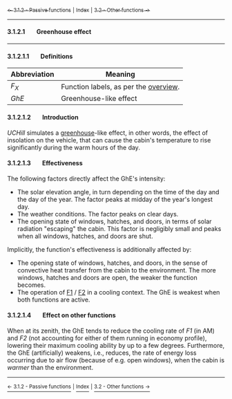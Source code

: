 [<sub>&#8592; 3.1.2 - Passive functions</sub>](./3_functionality_details.md#312passive-functions) <sub>|</sub> [<sub>Index</sub>](./0_index.md) <sub>|</sub> [<sub>3.2 - Other functions &#8594;</sub>](./3_functionality_details.md#32other-functions)
***
#### 3.1.2.1&#160;&#160;&#160;&#160;&#160;&#160;&#160;&#160;Greenhouse effect
***
#### 3.1.2.1.1&#160;&#160;&#160;&#160;&#160;&#160;&#160;&#160;Definitions

Abbreviation | Meaning
------------ | -------
*F<sub>X</sub>*| Function labels, as per the [overview](./3_functionality_details.md#3111overview).
*GhE* | Greenhouse-like effect

#### 3.1.2.1.2&#160;&#160;&#160;&#160;&#160;&#160;&#160;&#160;Introduction

*UCHill* simulates a [greenhouse](https://en.wikipedia.org/wiki/Greenhouse_effect#Real_greenhouses)-like effect, in other words, the effect of insolation on the vehicle, that can cause the cabin's temperature to rise significantly during the warm hours of the day.

#### 3.1.2.1.3&#160;&#160;&#160;&#160;&#160;&#160;&#160;&#160;Effectiveness

The following factors directly affect the GhE's intensity:
* The solar elevation angle, in turn depending on the time of the day and the day of the year. The factor peaks at midday of the year's longest day.
* The weather conditions. The factor peaks on clear days.
* The opening state of windows, hatches, and doors, in terms of solar radiation "escaping" the cabin. This factor is negligibly small and peaks when all windows, hatches, and doors are shut.

Implicitly, the function's effectiveness is additionally affected by:
* The opening state of windows, hatches, and doors, in the sense of convective heat transfer from the cabin to the environment. The more windows, hatches and doors are open, the weaker the function becomes.
* The operation of [F1](./3112_driver_passenger_ac.md) / [F2](./3112_driver_passenger_ac.md) in a cooling context. The GhE is weakest when both functions are active.

#### 3.1.2.1.4&#160;&#160;&#160;&#160;&#160;&#160;&#160;&#160;Effect on other functions

When at its zenith, the GhE tends to reduce the cooling rate of *F1* (in AM) and *F2* (not accounting for either of them running in economy profile), lowering their maximum cooling ability by up to a few degrees. Furthermore, the GhE (artificially) weakens, i.e., reduces, the rate of energy loss occurring due to air flow (because of e.g. open windows), when the cabin is *warmer* than the environment.
***
[<sup>&#8592; 3.1.2 - Passive functions</sup>](./3_functionality_details.md#312passive-functions) <sup>|</sup> [<sup>Index</sup>](./0_index.md) <sup>|</sup> [<sup>3.2 - Other functions &#8594;</sup>](./3_functionality_details.md#32other-functions)
